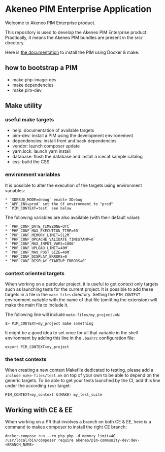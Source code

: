 Akeneo PIM Enterprise Application
=================================
Welcome to Akeneo PIM Enterprise product.

This repository is used to develop the Akeneo PIM Enterprise product.
Practically, it means the Akeneo PIM bundles are present in the src/ directory.

Here is [the documentation](https://docs.akeneo.com/latest/install_pim/docker/installation_docker.html) to install the PIM using Docker & make.

## how to bootstrap a PIM

 * make php-image-dev
 * make dependencies
 * make pim-dev

## Make utility

### useful make targets

 * help:            documentation of available targets
 * pim-dev:         install a PIM using the development environement
 * dependencies:    install front and back dependencies
 * vendor:          launch composer update
 * yarn.lock:       launch yarn install
 * database:        flush the database and install a icecat sample catalog
 * css:             build the CSS

### environment variables

It is possible to alter the execution of the targets using environment variables:

    * `XDEBUG_MODE=debug` enable XDebug
    * `APP_ENV=prod` set the Sf environment to "prod"
    * `PIM_CONTEXT=test` see below


The following variables are also available (with their default value):

    * `PHP_CONF_DATE_TIMEZONE=UTC`
    * `PHP_CONF_MAX_EXECUTION_TIME=60`
    * `PHP_CONF_MEMORY_LIMIT=512M`
    * `PHP_CONF_OPCACHE_VALIDATE_TIMESTAMP=0`
    * `PHP_CONF_MAX_INPUT_VARS=1000`
    * `PHP_CONF_UPLOAD_LIMIT=40M`
    * `PHP_CONF_MAX_POST_SIZE=40M`
    * `PHP_CONF_DISPLAY_ERRORS=0`
    * `PHP_CONF_DISPLAY_STARTUP_ERRORS=0`

### context oriented targets

When working on a particular project, it is useful to get context only targets such as launching tests for the current project. It is possible to add these targets in a file in the `make-files` directory. Setting the `PIM_CONTEXT` environment variable with the name of that file (omitting the extension) will make the main file to include it.

The following line will include `make-files/my_project.mk`:

    $> PIM_CONTEXT=my_project make something 

It might be a good idea to set once for all that variable in the shell environment by adding this line in the `.bashrc` configuration file:

    export PIM_CONTEXT=my_project

### the test contexts

When creating a new context Makefile dedicated to testing, please add a `include make-files/test.mk` on top of your own to be able to depend on the generic targets. To be able to get your tests launched by the CI, add this line under the according `test` target:

    PIM_CONTEXT=my_context $(MAKE) my_test_suite

## Working with CE & EE

When working on a PR that involves a branch on both CE & EE, here is a command to makes composer to install the right CE branch:

    docker-compose run --rm php php -d memory_limit=4G /usr/local/bin/composer require akeneo/pim-community-dev:dev-<BRANCH_NAME>



